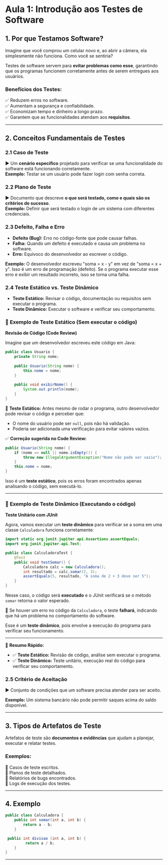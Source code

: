 # Aula 1: Introdução aos Testes de Software


## 1. Por que Testamos Software?

Imagine que você comprou um celular novo e, ao abrir a câmera, ela simplesmente não funciona. Como você se sentiria?

Testes de software servem para **evitar problemas como esse**, garantindo que os programas funcionem corretamente antes de serem entregues aos usuários.

### Benefícios dos Testes:
✅ Reduzem erros no software.  
✅ Aumentam a segurança e confiabilidade.  
✅ Economizam tempo e dinheiro a longo prazo.  
✅ Garantem que as funcionalidades atendam aos **requisitos**.

---

## 2. Conceitos Fundamentais de Testes

### 2.1 Caso de Teste
▶ Um **cenário específico** projetado para verificar se uma funcionalidade do software está funcionando corretamente.  
**Exemplo:** Testar se um usuário pode fazer login com senha correta.

### 2.2 Plano de Teste
▶ Documento que descreve **o que será testado, como e quais são os critérios de sucesso**.  
**Exemplo:** Definir que será testado o login de um sistema com diferentes credenciais.

### 2.3 Defeito, Falha e Erro
- **Defeito (Bug):** Erro no código-fonte que pode causar falhas.  
- **Falha:** Quando um defeito é executado e causa um problema no software.  
- **Erro:** Equívoco do desenvolvedor ao escrever o código.

**Exemplo:** O desenvolvedor escreveu "soma = x - y" em vez de "soma = x + y". Isso é um erro de programação (defeito). Se o programa executar esse erro e exibir um resultado incorreto, isso se torna uma falha.

### 2.4 Teste Estático vs. Teste Dinâmico
- **Teste Estático:** Revisar o código, documentação ou requisitos sem executar o programa.  
- **Teste Dinâmico:** Executar o software e verificar seu comportamento.

### 📝 **Exemplo de Teste Estático** (Sem executar o código)  
**Revisão de Código (Code Review)**  

Imagine que um desenvolvedor escreveu este código em Java:  
```java
public class Usuario {
    private String nome;
    
    public Usuario(String nome) {
        this.nome = nome;
    }
    
    public void exibirNome() {
        System.out.println(nome);
    }
}
```
🔎 **Teste Estático:** Antes mesmo de rodar o programa, outro desenvolvedor pode revisar o código e perceber que:  
- O nome do usuário pode ser `null`, pois não há validação.  
- Poderia ser adicionada uma verificação para evitar valores vazios.  

✅ **Correção sugerida no Code Review:**  
```java
public Usuario(String nome) {
    if (nome == null || nome.isEmpty()) {
        throw new IllegalArgumentException("Nome não pode ser vazio");
    }
    this.nome = nome;
}
```
Isso é um **teste estático**, pois os erros foram encontrados apenas analisando o código, sem executá-lo.

---

### 🏃 **Exemplo de Teste Dinâmico** (Executando o código)  
**Teste Unitário com JUnit**  

Agora, vamos executar um **teste dinâmico** para verificar se a soma em uma classe `Calculadora` funciona corretamente:  
```java
import static org.junit.jupiter.api.Assertions.assertEquals;
import org.junit.jupiter.api.Test;

public class CalculadoraTest {
    @Test
    public void testSomar() {
        Calculadora calc = new Calculadora();
        int resultado = calc.somar(2, 3);
        assertEquals(5, resultado, "A soma de 2 + 3 deve ser 5");
    }
}
```
Nesse caso, o código será **executado** e o JUnit verificará se o método `somar` retorna o valor esperado.  

🔎 Se houver um erro no código da `Calculadora`, o teste **falhará**, indicando que há um problema no comportamento do software.  

Esse é um **teste dinâmico**, pois envolve a execução do programa para verificar seu funcionamento.  

---

📌 **Resumo Rápido:**  
- ✅ **Teste Estático:** Revisão de código, análise sem executar o programa.  
- ✅ **Teste Dinâmico:** Teste unitário, execução real do código para verificar seu comportamento.  

### 2.5 Critério de Aceitação
▶ Conjunto de condições que um software precisa atender para ser aceito.

**Exemplo:** Um sistema bancário não pode permitir saques acima do saldo disponível.

---

## 3. Tipos de Artefatos de Teste
Artefatos de teste são **documentos e evidências** que ajudam a planejar, executar e relatar testes.

### Exemplos:
📌 Casos de teste escritos.  
📌 Planos de teste detalhados.  
📌 Relatórios de bugs encontrados.  
📌 Logs de execução dos testes.

---

## 4. Exemplo

  
   ```java
   public class Calculadora {
       public int somar(int a, int b) {
           return a - b; 
       }

    public int divisao (int a, int b) {
            return a / b;
       }
   }
   ```

  

---



